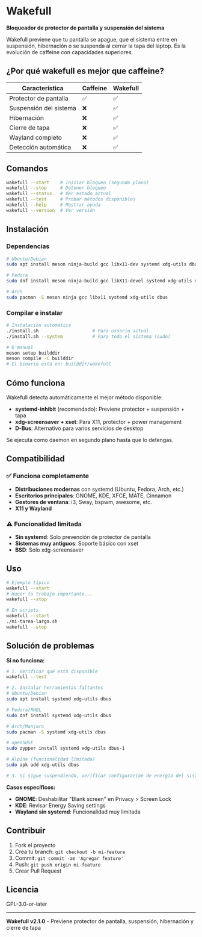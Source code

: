 # Wakefull

**Bloqueador de protector de pantalla y suspensión del sistema**

Wakefull previene que tu pantalla se apague, que el sistema entre en suspensión, hibernación o se suspenda al cerrar la tapa del laptop. Es la evolución de caffeine con capacidades superiores.

## ¿Por qué wakefull es mejor que caffeine?

| Característica | Caffeine | Wakefull |
|----------------|----------|----------|
| Protector de pantalla | ✅ | ✅ |
| Suspensión del sistema | ❌ | ✅ |
| Hibernación | ❌ | ✅ |
| Cierre de tapa | ❌ | ✅ |
| Wayland completo | ❌ | ✅ |
| Detección automática | ❌ | ✅ |

## Comandos

```bash
wakefull --start    # Iniciar bloqueo (segundo plano)
wakefull --stop     # Detener bloqueo
wakefull --status   # Ver estado actual
wakefull --test     # Probar métodos disponibles
wakefull --help     # Mostrar ayuda
wakefull --version  # Ver versión
```

## Instalación

### Dependencias
```bash
# Ubuntu/Debian
sudo apt install meson ninja-build gcc libx11-dev systemd xdg-utils dbus

# Fedora
sudo dnf install meson ninja-build gcc libX11-devel systemd xdg-utils dbus

# Arch
sudo pacman -S meson ninja gcc libx11 systemd xdg-utils dbus
```

### Compilar e instalar
```bash
# Instalación automática
./install.sh                    # Para usuario actual
./install.sh --system           # Para todo el sistema (sudo)

# O manual
meson setup builddir
meson compile -C builddir
# El binario está en: builddir/wakefull
```

## Cómo funciona

Wakefull detecta automáticamente el mejor método disponible:

- **systemd-inhibit** (recomendado): Previene protector + suspensión + tapa
- **xdg-screensaver + xset**: Para X11, protector + power management  
- **D-Bus**: Alternativo para varios servicios de desktop

Se ejecuta como daemon en segundo plano hasta que lo detengas.

## Compatibilidad

### ✅ Funciona completamente
- **Distribuciones modernas** con systemd (Ubuntu, Fedora, Arch, etc.)
- **Escritorios principales**: GNOME, KDE, XFCE, MATE, Cinnamon
- **Gestores de ventana**: i3, Sway, bspwm, awesome, etc.
- **X11 y Wayland**

### ⚠️ Funcionalidad limitada
- **Sin systemd**: Solo prevención de protector de pantalla
- **Sistemas muy antiguos**: Soporte básico con xset
- **BSD**: Solo xdg-screensaver

## Uso

```bash
# Ejemplo típico
wakefull --start
# Hacer tu trabajo importante...
wakefull --stop

# En scripts
wakefull --start
./mi-tarea-larga.sh
wakefull --stop
```

## Solución de problemas

**Si no funciona:**
```bash
# 1. Verificar qué está disponible
wakefull --test

# 2. Instalar herramientas faltantes
# Ubuntu/Debian
sudo apt install systemd xdg-utils dbus

# Fedora/RHEL
sudo dnf install systemd xdg-utils dbus

# Arch/Manjaro
sudo pacman -S systemd xdg-utils dbus

# openSUSE
sudo zypper install systemd xdg-utils dbus-1

# Alpine (funcionalidad limitada)
sudo apk add xdg-utils dbus

# 3. Si sigue suspendiendo, verificar configuración de energía del sistema
```

**Casos específicos:**
- **GNOME**: Deshabilitar "Blank screen" en Privacy > Screen Lock
- **KDE**: Revisar Energy Saving settings  
- **Wayland sin systemd**: Funcionalidad muy limitada

## Contribuir

1. Fork el proyecto
2. Crea tu branch: `git checkout -b mi-feature`
3. Commit: `git commit -am 'Agregar feature'`
4. Push: `git push origin mi-feature`
5. Crear Pull Request

## Licencia

GPL-3.0-or-later

---

**Wakefull v2.1.0** - Previene protector de pantalla, suspensión, hibernación y cierre de tapa